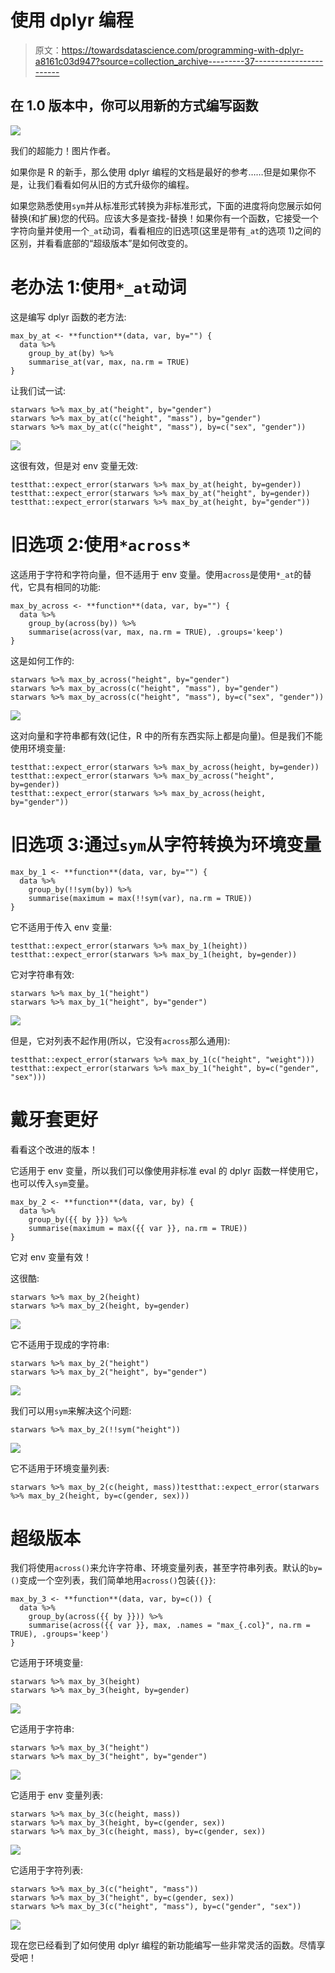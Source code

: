 # 使用 dplyr 编程

> 原文：<https://towardsdatascience.com/programming-with-dplyr-a8161c03d947?source=collection_archive---------37----------------------->

## 在 1.0 版本中，你可以用新的方式编写函数

![](img/e4b460e5f5103fd31b7ae451f96e796c.png)

我们的超能力！图片作者。

如果你是 R 的新手，那么使用 dplyr 编程的文档是最好的参考……但是如果你不是，让我们看看如何从旧的方式升级你的编程。

如果您熟悉使用`sym`并从标准形式转换为非标准形式，下面的进度将向您展示如何替换(和扩展)您的代码。应该大多是查找-替换！如果你有一个函数，它接受一个字符向量并使用一个`_at`动词，看看相应的旧选项(这里是带有`_at`的选项 1)之间的区别，并看看底部的“超级版本”是如何改变的。

# 老办法 1:使用`*_at`动词

这是编写 dplyr 函数的老方法:

```
max_by_at <- **function**(data, var, by="") {
  data %>%
    group_by_at(by) %>%
    summarise_at(var, max, na.rm = TRUE)
}
```

让我们试一试:

```
starwars %>% max_by_at("height", by="gender")
starwars %>% max_by_at(c("height", "mass"), by="gender")
starwars %>% max_by_at(c("height", "mass"), by=c("sex", "gender"))
```

![](img/4d247616a1357885a885aa964f41bac1.png)

这很有效，但是对 env 变量无效:

```
testthat::expect_error(starwars %>% max_by_at(height, by=gender))
testthat::expect_error(starwars %>% max_by_at("height", by=gender))
testthat::expect_error(starwars %>% max_by_at(height, by="gender"))
```

# 旧选项 2:使用`*across*`

这适用于字符和字符向量，但不适用于 env 变量。使用`across`是使用`*_at`的替代，它具有相同的功能:

```
max_by_across <- **function**(data, var, by="") {
  data %>%
    group_by(across(by)) %>%
    summarise(across(var, max, na.rm = TRUE), .groups='keep')
}
```

这是如何工作的:

```
starwars %>% max_by_across("height", by="gender")
starwars %>% max_by_across(c("height", "mass"), by="gender")
starwars %>% max_by_across(c("height", "mass"), by=c("sex", "gender"))
```

![](img/9828fd6a582d00de25a1c03ecc03d955.png)

这对向量和字符串都有效(记住，R 中的所有东西实际上都是向量)。但是我们不能使用环境变量:

```
testthat::expect_error(starwars %>% max_by_across(height, by=gender))
testthat::expect_error(starwars %>% max_by_across("height", by=gender))
testthat::expect_error(starwars %>% max_by_across(height, by="gender"))
```

# 旧选项 3:通过`sym`从字符转换为环境变量

```
max_by_1 <- **function**(data, var, by="") {
  data %>%
    group_by(!!sym(by)) %>%
    summarise(maximum = max(!!sym(var), na.rm = TRUE))
}
```

它不适用于传入 env 变量:

```
testthat::expect_error(starwars %>% max_by_1(height))
testthat::expect_error(starwars %>% max_by_1(height, by=gender))
```

它对字符串有效:

```
starwars %>% max_by_1("height")
starwars %>% max_by_1("height", by="gender")
```

![](img/b4245cff51c2c4b016831d5db992e8cf.png)

但是，它对列表不起作用(所以，它没有`across`那么通用):

```
testthat::expect_error(starwars %>% max_by_1(c("height", "weight")))
testthat::expect_error(starwars %>% max_by_1("height", by=c("gender", "sex")))
```

# 戴牙套更好

看看这个改进的版本！

它适用于 env 变量，所以我们可以像使用非标准 eval 的 dplyr 函数一样使用它，也可以传入`sym`变量。

```
max_by_2 <- **function**(data, var, by) {
  data %>%
    group_by({{ by }}) %>%
    summarise(maximum = max({{ var }}, na.rm = TRUE))
}
```

它对 env 变量有效！

这很酷:

```
starwars %>% max_by_2(height)
starwars %>% max_by_2(height, by=gender)
```

![](img/62f96c73e72d1e1653f8f1cadeed4ad1.png)

它不适用于现成的字符串:

```
starwars %>% max_by_2("height")
starwars %>% max_by_2("height", by="gender")
```

![](img/54ace60add70295f3683040d870abce0.png)

我们可以用`sym`来解决这个问题:

```
starwars %>% max_by_2(!!sym("height"))
```

![](img/fd937ae6c496a1c4c44573efc31902a2.png)

它不适用于环境变量列表:

```
starwars %>% max_by_2(c(height, mass))testthat::expect_error(starwars %>% max_by_2(height, by=c(gender, sex)))
```

# 超级版本

我们将使用`across()`来允许字符串、环境变量列表，甚至字符串列表。默认的`by=()`变成一个空列表，我们简单地用`across()`包装`{{}}`:

```
max_by_3 <- **function**(data, var, by=c()) {
  data %>%
    group_by(across({{ by }})) %>%
    summarise(across({{ var }}, max, .names = "max_{.col}", na.rm = TRUE), .groups='keep')
}
```

它适用于环境变量:

```
starwars %>% max_by_3(height)
starwars %>% max_by_3(height, by=gender)
```

![](img/41a1a734f6c3dc636d8ed5ce58efeb4a.png)

它适用于字符串:

```
starwars %>% max_by_3("height")
starwars %>% max_by_3("height", by="gender")
```

![](img/0780b26e28ed806f4d570c5408b19ed7.png)

它适用于 env 变量列表:

```
starwars %>% max_by_3(c(height, mass))
starwars %>% max_by_3(height, by=c(gender, sex))
starwars %>% max_by_3(c(height, mass), by=c(gender, sex))
```

![](img/98c7c81ec0f24742dea5a5eb370b62dc.png)

它适用于字符列表:

```
starwars %>% max_by_3(c("height", "mass"))
starwars %>% max_by_3("height", by=c(gender, sex))
starwars %>% max_by_3(c("height", "mass"), by=c("gender", "sex"))
```

![](img/aebe5d869cdcddeed3295749057a8f9d.png)

现在您已经看到了如何使用 dplyr 编程的新功能编写一些非常灵活的函数。尽情享受吧！